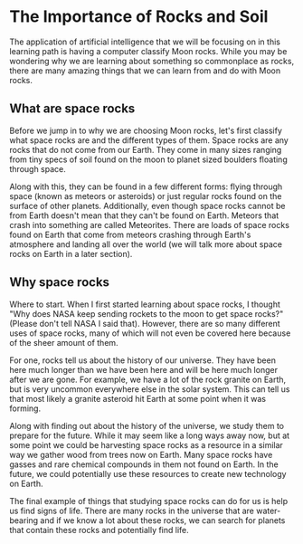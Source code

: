 # The Importance of Rocks and Soil

The application of artificial intelligence that we will be focusing on in this learning path is having a computer classify Moon rocks. While you may be wondering why we are learning about something so commonplace as rocks, there are  many amazing things that we can learn from and do with Moon rocks.

## What are space rocks

Before we jump in to why we are choosing Moon rocks, let's first classify what space rocks are and the different types of them. Space rocks are any rocks that do not come from our Earth. They come in many sizes ranging from tiny specs of soil found on the moon to planet sized boulders floating through space.

Along with this, they can be found in a few different forms: flying through space (known as meteors or asteroids) or just regular rocks found on the surface of other planets. Additionally, even though space rocks cannot be from Earth doesn't mean that they can't be found on Earth. Meteors that crash into something are called Meteorites. There are loads of space rocks found on Earth that come from meteors crashing through Earth's atmosphere and landing all over the world (we will talk more about space rocks on Earth in a later section).

## Why space rocks

Where to start. When I first started learning about space rocks, I thought "Why does NASA keep sending rockets to the moon to get space rocks?" (Please don't tell NASA I said that). However, there are so many different uses of space rocks, many of which will not even be covered here because of the sheer amount of them.

For one, rocks tell us about the history of our universe. They have been here much longer than we have been here and will be here much longer after we are gone. For example, we have a lot of the rock granite on Earth, but is very uncommon everywhere else in the solar system. This can tell us that most likely a granite asteroid hit Earth at some point when it was forming.

Along with finding out about the history of the universe, we study them to prepare for the future. While it may seem like a long ways away now, but at some point we could be harvesting space rocks as a resource in a similar way we gather wood from trees now on Earth. Many space rocks have gasses and rare chemical compounds in them not found on Earth. In the future, we could potentially use these resources to create new technology on Earth.

The final example of things that studying space rocks can do for us is help us find signs of life. There are many rocks in the universe that are water-bearing and if we know a lot about these rocks, we can search for planets that contain these rocks and potentially find life.
